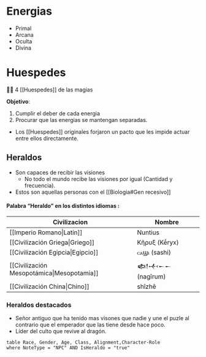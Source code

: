 # Energias
- Primal
- Arcana
- Oculta 
- Divina 

# Huespedes
🧙‍♂️ 4 [[Huespedes]] de las magias

**Objetivo**: 
1. Cumplir el deber de cada energia 
2. Procurar que las energias se mantengan separadas.
- Los [[Huespedes]] originales forjaron un pacto que les impide actuar entre ellos directamente.




## Heraldos

- Son capaces de recibir las visiones
	- No todo el mundo recibe las visiones por igual (Cantidad y frecuencia).
- Estos son aquellas personas con el [[Biologia#Gen recesivo]] 


#### Palabra “Heraldo” en los distintos idiomas :

| Civilizacion                                              | Nombre         |
| --------------------------------------------------------- | -------------- |
| [[Imperio Romano\|Latín]]                  | Nuntius        |
| [[Civilización Griega\|Griego]]            | Κῆρυξ (Kḗryx)  |
| [[Civilización Egipcia\|Egipcio]]          | ⲥⲁϣⲓ (sashi)   |
| [[Civilización Mesopotámica\|Mesopotamia]] | 𒅴𒋾𒀸𒀸 (nagīrum) |
| [[Civilización China\|Chino]]              | shǐzhě         |

### Heraldos destacados
- Señor antiguo que ha tenido mas visones que nadie y une el puzle al contrario que el emperador que las tiene desde hace poco.
- Líder del culto que revive al dragón.

```dataview
table Race, Gender, Age, Class, Alignment,Character-Role
where NoteType = "NPC" AND IsHeraldo = "true"
```

